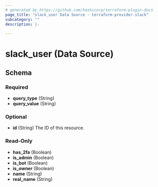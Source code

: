 ```yaml
---
# generated by https://github.com/hashicorp/terraform-plugin-docs
page_title: "slack_user Data Source - terraform-provider-slack"
subcategory: ""
description: |-
  
---
```


# slack_user (Data Source)





<!-- schema generated by tfplugindocs -->
## Schema

### Required

- **query_type** (String)
- **query_value** (String)

### Optional

- **id** (String) The ID of this resource.

### Read-Only

- **has_2fa** (Boolean)
- **is_admin** (Boolean)
- **is_bot** (Boolean)
- **is_owner** (Boolean)
- **name** (String)
- **real_name** (String)


